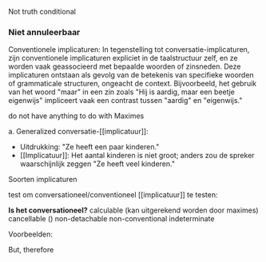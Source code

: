 Not truth conditional
### Niet annuleerbaar

Conventionele implicaturen: In tegenstelling tot conversatie-implicaturen, zijn conventionele implicaturen expliciet in de taalstructuur zelf, en ze worden vaak geassocieerd met bepaalde woorden of zinsneden. Deze implicaturen ontstaan ​​als gevolg van de betekenis van specifieke woorden of grammaticale structuren, ongeacht de context. Bijvoorbeeld, het gebruik van het woord "maar" in een zin zoals "Hij is aardig, maar een beetje eigenwijs" impliceert vaak een contrast tussen "aardig" en "eigenwijs."

do not have anything to do with Maximes


a. Generalized conversatie-[[implicatuur]]:

- Uitdrukking: "Ze heeft een paar kinderen."
- [[Implicatuur]]: Het aantal kinderen is niet groot; anders zou de spreker waarschijnlijk zeggen "Ze heeft veel kinderen."

Soorten implicaturen

test om conversationeel/conventioneel [[implicatuur]] te testen:

**Is het conversationeel?**
calculable (kan uitgerekend worden door maximes)
cancellable ()
non-detachable
non-conventional
indeterminate



Voorbeelden:


But, therefore


